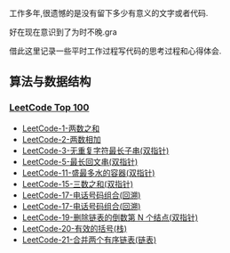 工作多年,很遗憾的是没有留下多少有意义的文字或者代码.

好在现在意识到了为时不晚.gra

借此这里记录一些平时工作过程写代码的思考过程和心得体会.

## 算法与数据结构

### [LeetCode Top 100](https://leetcode-cn.com/problem-list/2cktkvj/)
- [LeetCode-1-两数之和](src/main/java/com/roadmap/algorithm/TwoSum1.java)
- [LeetCode-2-两数相加](src/main/java/com/roadmap/algorithm/AddTwoNumbers2.java)
- [LeetCode-3-无重复字符最长子串(双指针)](src/main/java/com/roadmap/algorithm/LengthOfLongestSubstring3.java)
- [LeetCode-5-最长回文串(双指针)](src/main/java/com/roadmap/algorithm/LongestPalindrome5.java)
- [LeetCode-11-盛最多水的容器(双指针)](src/main/java/com/roadmap/algorithm/MaxArea11.java)
- [LeetCode-15-三数之和(双指针)](src/main/java/com/roadmap/algorithm/ThreeSum15.java)
- [LeetCode-17-电话号码组合(回溯)](src/main/java/com/roadmap/algorithm/LetterCombinations17.java)
- [LeetCode-17-电话号码组合(回溯)](src/main/java/com/roadmap/algorithm/LetterCombinations17.java)
- [LeetCode-19-删除链表的倒数第 N 个结点(双指针)](src/main/java/com/roadmap/algorithm/RemoveNthFromEnd19.java)
- [LeetCode-20-有效的括号(栈)](src/main/java/com/roadmap/algorithm/IsValid20.java)
- [LeetCode-21-合并两个有序链表(链表)](src/main/java/com/roadmap/algorithm/MergeTwoLists21.java)
